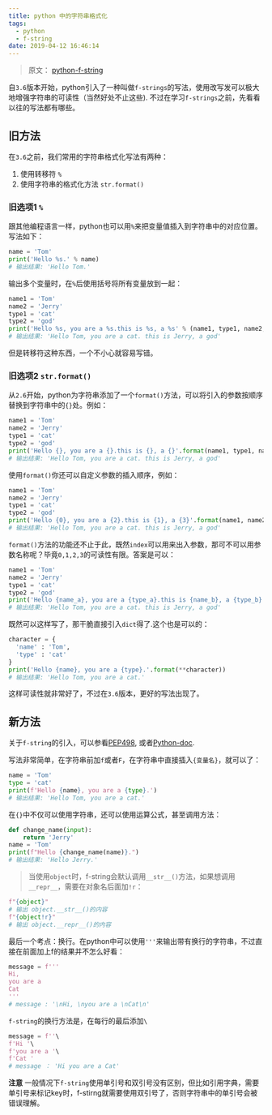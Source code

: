 ```yaml
---
title: python 中的字符串格式化
tags:
  - python 
  - f-string
date: 2019-04-12 16:46:14
---
```


> 原文： [python-f-string](https://realpython.com/python-f-strings/)

自`3.6`版本开始，python引入了一种叫做`f-strings`的写法，使用改写发可以极大地增强字符串的可读性（当然好处不止这些).
不过在学习`f-strings`之前，先看看以往的写法都有哪些。

## 旧方法
在`3.6`之前，我们常用的字符串格式化写法有两种：
 1. 使用转移符 `%`
 1. 使用字符串的格式化方法 `str.format()` 

### 旧选项1 `%`
跟其他编程语言一样，python也可以用`%`来把变量值插入到字符串中的对应位置。写法如下：
```python
name = 'Tom'
print('Hello %s.' % name)
# 输出结果: 'Hello Tom.'
```
输出多个变量时，在`%`后使用括号将所有变量放到一起：
```python
name1 = 'Tom'
name2 = 'Jerry'
type1 = 'cat'
type2 = 'god'
print('Hello %s, you are a %s.this is %s, a %s' % (name1, type1, name2, type2))
# 输出结果: 'Hello Tom, you are a cat. this is Jerry, a god'
```
但是转移符这种东西，一个不小心就容易写错。

### 旧选项2 `str.format()`
从`2.6`开始，python为字符串添加了一个`format()`方法，可以将引入的参数按顺序替换到字符串中的`{}`处。例如：
```python
name1 = 'Tom'
name2 = 'Jerry'
type1 = 'cat'
type2 = 'god'
print('Hello {}, you are a {}.this is {}, a {}'.format(name1, type1, name2, type2))
# 输出结果: 'Hello Tom, you are a cat. this is Jerry, a god'
```

使用`format()`你还可以自定义参数的插入顺序，例如：
```python
name1 = 'Tom'
name2 = 'Jerry'
type1 = 'cat'
type2 = 'god'
print('Hello {0}, you are a {2}.this is {1}, a {3}'.format(name1, name2, type1, type2))
# 输出结果: 'Hello Tom, you are a cat. this is Jerry, a god'
```

`format()`方法的功能还不止于此，既然`index`可以用来出入参数，那可不可以用参数名称呢？毕竟`0,1,2,3`的可读性有限。答案是可以：
```python
name1 = 'Tom'
name2 = 'Jerry'
type1 = 'cat'
type2 = 'god'
print('Hello {name_a}, you are a {type_a}.this is {name_b}, a {type_b}'.format(name_a = name1, name_b = name2, type_a = type1, type_b = type2))
# 输出结果: 'Hello Tom, you are a cat. this is Jerry, a god'
```

既然可以这样写了，那干脆直接引入`dict`得了.这个也是可以的：
```python
character = {
  'name' : 'Tom',
  'type' : 'cat'
}
print('Hello {name}, you are a {type}.'.format(**character))
# 输出结果: 'Hello Tom, you are a cat.'
```

这样可读性就非常好了，不过在`3.6`版本，更好的写法出现了。

## 新方法
关于`f-string`的引入，可以参看[PEP498](https://www.python.org/dev/peps/pep-0498/), 或者[Python-doc](https://docs.python.org/3/reference/lexical_analysis.html#f-strings).  


写法非常简单，在字符串前加`f`或者`F`，在字符串中直接插入`{变量名}`，就可以了：
```python
name = 'Tom'
type = 'cat'
print(f'Hello {name}, you are a {type}.')
# 输出结果: 'Hello Tom, you are a cat.'
```

在`{}`中不仅可以使用字符串，还可以使用运算公式，甚至调用方法：

```python
def change_name(input):
    return 'Jerry'
name = 'Tom'
print(f"Hello {change_name(name)}.")
# 输出结果: 'Hello Jerry.'
```

> 当使用`object`时，f-string会默认调用`__str__()`方法，如果想调用`__repr__`，需要在对象名后面加`!r`：
 ```Python
 f"{object}"
 # 输出 object.__str__()的内容
 f"{object!r}"
 # 输出 object.__repr__()的内容
 ```

最后一个考点：换行。在python中可以使用`'''`来输出带有换行的字符串，不过直接在前面加上f的结果并不怎么好看：
```python
message = f'''
Hi,
you are a 
Cat
'''
# message : '\nHi, \nyou are a \nCat\n'
```

`f-string`的换行方法是，在每行的最后添加`\`
```python
message = f''\
f'Hi '\
f'you are a '\
f'Cat '
# message ： 'Hi you are a Cat'
```

**注意** 一般情况下`f-string`使用单引号和双引号没有区别，但比如引用字典，需要单引号来标记key时，f-stirng就需要使用双引号了，否则字符串中的单引号会被错误理解。